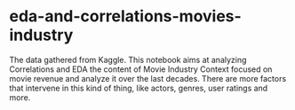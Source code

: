 # eda-and-correlations-movies-industry
The data gathered from Kaggle. This notebook aims at analyzing Correlations and EDA the content of Movie Industry Context focused on movie revenue and analyze it over the last decades. There are more factors that intervene in this kind of thing, like actors, genres, user ratings and more.
